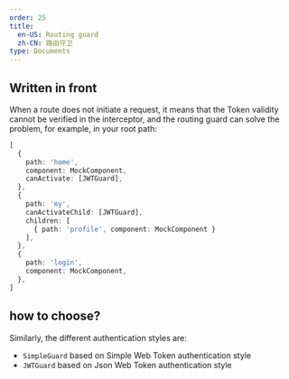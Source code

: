 ```yaml
---
order: 25
title: 
  en-US: Routing guard
  zh-CN: 路由守卫
type: Documents
---
```


## Written in front

When a route does not initiate a request, it means that the Token validity cannot be verified in the interceptor, and the routing guard can solve the problem, for example, in your root path:

```ts
[
  {
    path: 'home',
    component: MockComponent,
    canActivate: [JWTGuard],
  },
  {
    path: 'my',
    canActivateChild: [JWTGuard],
    children: [
      { path: 'profile', component: MockComponent }
    ],
  },
  {
    path: 'login',
    component: MockComponent,
  },
]
```

## how to choose?

Similarly, the different authentication styles are:

- `SimpleGuard` based on Simple Web Token authentication style
- `JWTGuard` based on Json Web Token authentication style
